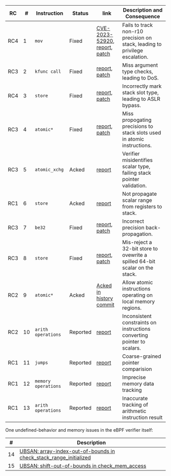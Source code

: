 | RC | # | Instruction | Status | link | Description and Consequence|
|----|---|-------------|--------|------|----------------------------|
|RC4 | 1 | `mov`       | Fixed  | [CVE-2023-52920](https://nvd.nist.gov/vuln/detail/CVE-2023-52920), [report](https://lore.kernel.org/bpf/20231020155842.130257-1-tao.lyu@epfl.ch/), [patch](https://github.com/torvalds/linux/commit/41f6f64e6999)   | Fails to track non-r10 precision on stack, leading to privilege escalation. |
|RC3 | 2 | `kfunc call`| Fixed  | [report](https://lore.kernel.org/bpf/20241106201849.2269411-1-tao.lyu@epfl.ch/), [patch](https://git.kernel.org/pub/scm/linux/kernel/git/bpf/bpf.git/commit/?id=12659d28615d)   | Miss argument type checks, leading to DoS.|
|RC4 | 3 | `store`     | Fixed  | [report](https://lore.kernel.org/bpf/20241127185135.2753982-2-memxor@gmail.com/), [patch](https://git.kernel.org/pub/scm/linux/kernel/git/bpf/bpf.git/commit/?id=69772f509e08)   | Incorrectly mark stack slot type, leading to ASLR bypass.|
|RC3 | 4 | `atomic*`   | Fixed  | [report](https://lore.kernel.org/bpf/CAEf4BzaqOt8DyB781geXYfrosmgQCkzDOCOH8WBVmCAPs+wQBw@mail.gmail.com/), [patch](https://github.com/torvalds/linux/commit/41f6f64e6999)   | Miss propogating precisions to stack slots used in atomic instructions.|
|RC3| 5  | `atomic_xchg`| Acked | [report](https://lore.kernel.org/bpf/20231020172941.155388-1-tao.lyu@epfl.ch/)   | Verifier misidentifies scalar type, failing stack pointer validation.|
|RC1 | 6 | `store`     | Acked  | [report](https://lore.kernel.org/bpf/CAP01T768+4FkNC=nw6qnUP3NqQ3+0G_O+LLbMnyWQpkW100RNg@mail.gmail.com/)   | Not propagate scalar range from registers to stack.|
|RC3 | 7 | `be32`      | Fixed  | [report](https://lore.kernel.org/bpf/20231030132145.20867-2-shung-hsi.yu@suse.com/), [patch](https://github.com/torvalds/linux/commit/291d044fd51f8484066300ee42afecf8c8db7b3a)   | Incorrect precision back-propagation. |
|RC3 | 8 | `store`     | Fixed  | [report](https://lore.kernel.org/bpf/20240403202409.2615469-1-tao.lyu@epfl.ch/), [patch](https://git.kernel.org/pub/scm/linux/kernel/git/bpf/bpf.git/commit/?id=b0e66977dc07)   | Mis-reject a 32-bit store to ovewrite a spilled 64-bit scalar on the stack.|
|RC2 | 9 | `atomic*`   | Acked  | [Acked in history commit](https://github.com/torvalds/linux/commit/ca36960211eb228bcbc7aaebfa0d027368a94c60)   | Allow atomic instructions operating on local memory regions.|
|RC2 | 10| `arith operations`| Reported | [report](https://lore.kernel.org/bpf/2eb5612b88b04587af00394606021972@epfl.ch/) | Inconsistent constraints on instructions converting pointer to scalars.|
|RC1 | 11 | `jumps`    | Reported | [report](https://lore.kernel.org/bpf/2eb5612b88b04587af00394606021972@epfl.ch/) | Coarse-grained pointer comparision |
|RC1 | 12 | `memory operations` | Reported | [report](https://lore.kernel.org/bpf/2eb5612b88b04587af00394606021972@epfl.ch/) | Imprecise memory data tracking |
|RC1 | 13 | `arith operations`  | Reported | [report](https://lore.kernel.org/bpf/2eb5612b88b04587af00394606021972@epfl.ch/) | Inaccurate tracking of arithmetic instruction result|


One undefined-behavior and memory issues in the eBPF verifier itself:

| #  | Description |
|----|-------------|
| 14 | [UBSAN: array-index-out-of-bounds in check_stack_range_initialized](./array-index-out-of-bounds)|
| 15 | [UBSAN: shift-out-of-bounds in check_mem_access](./shift-out-of-bounds)|
